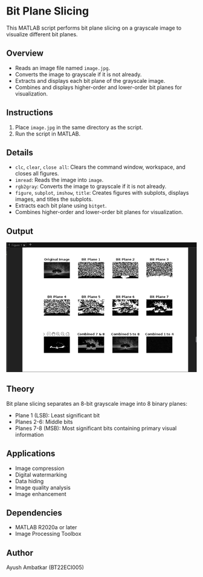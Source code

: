 # Bit Plane Slicing

This MATLAB script performs bit plane slicing on a grayscale image to visualize different bit planes.

## Overview

- Reads an image file named `image.jpg`.
- Converts the image to grayscale if it is not already.
- Extracts and displays each bit plane of the grayscale image.
- Combines and displays higher-order and lower-order bit planes for visualization.

## Instructions

1. Place `image.jpg` in the same directory as the script.
2. Run the script in MATLAB.

## Details

- `clc`, `clear`, `close all`: Clears the command window, workspace, and closes all figures.
- `imread`: Reads the image into `image`.
- `rgb2gray`: Converts the image to grayscale if it is not already.
- `figure`, `subplot`, `imshow`, `title`: Creates figures with subplots, displays images, and titles the subplots.
- Extracts each bit plane using `bitget`.
- Combines higher-order and lower-order bit planes for visualization.

## Output

![](./output_image.png)

## Theory

Bit plane slicing separates an 8-bit grayscale image into 8 binary planes:
- Plane 1 (LSB): Least significant bit
- Planes 2-6: Middle bits
- Planes 7-8 (MSB): Most significant bits containing primary visual information

## Applications

- Image compression
- Digital watermarking
- Data hiding
- Image quality analysis
- Image enhancement

## Dependencies

- MATLAB R2020a or later
- Image Processing Toolbox

## Author

Ayush Ambatkar (BT22ECI005)
